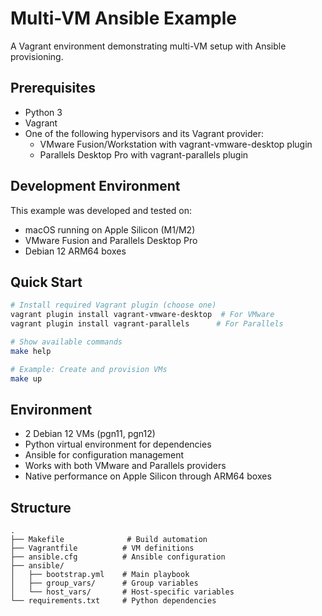 # Multi-VM Ansible Example

A Vagrant environment demonstrating multi-VM setup with Ansible provisioning.

## Prerequisites

- Python 3
- Vagrant
- One of the following hypervisors and its Vagrant provider:
  - VMware Fusion/Workstation with vagrant-vmware-desktop plugin
  - Parallels Desktop Pro with vagrant-parallels plugin

## Development Environment

This example was developed and tested on:
- macOS running on Apple Silicon (M1/M2)
- VMware Fusion and Parallels Desktop Pro
- Debian 12 ARM64 boxes

## Quick Start

```bash
# Install required Vagrant plugin (choose one)
vagrant plugin install vagrant-vmware-desktop  # For VMware
vagrant plugin install vagrant-parallels      # For Parallels

# Show available commands
make help

# Example: Create and provision VMs
make up
```

## Environment

- 2 Debian 12 VMs (pgn11, pgn12)
- Python virtual environment for dependencies
- Ansible for configuration management
- Works with both VMware and Parallels providers
- Native performance on Apple Silicon through ARM64 boxes

## Structure

```
.
├── Makefile              # Build automation
├── Vagrantfile          # VM definitions
├── ansible.cfg          # Ansible configuration
├── ansible/            
│   ├── bootstrap.yml    # Main playbook
│   ├── group_vars/      # Group variables
│   └── host_vars/       # Host-specific variables
└── requirements.txt     # Python dependencies
``` 